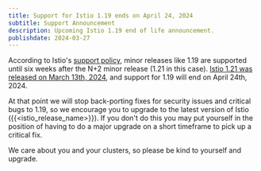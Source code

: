 ```yaml
---
title: Support for Istio 1.19 ends on April 24, 2024
subtitle: Support Announcement
description: Upcoming Istio 1.19 end of life announcement.
publishdate: 2024-03-27
---
```


According to Istio's [support policy](/pt-br/docs/releases/supported-releases#support-policy), minor releases like 1.19 are supported until six weeks after the N+2 minor release (1.21 in this case). [Istio 1.21 was released on March 13th, 2024](/pt-br/news/releases/1.21.x/announcing-1.21/), and support for 1.19 will end on April 24th, 2024.

At that point we will stop back-porting fixes for security issues and critical bugs to 1.19, so we encourage you to upgrade to the latest version of Istio ({{<istio_release_name>}}). If you don't do this you may put yourself in the position of having to do a major upgrade on a short timeframe to pick up a critical fix.

We care about you and your clusters, so please be kind to yourself and upgrade.
